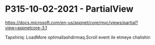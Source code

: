 # P315-10-02-2021 - PartialView

https://docs.microsoft.com/en-us/aspnet/core/mvc/views/partial?view=aspnetcore-3.1

Tapshiriq:
LoadMore optimallashdirmaq.Scroll event ile etmeye chalishin
